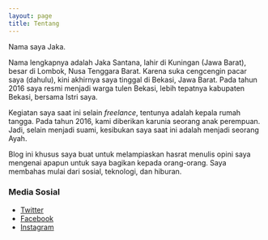 ```yaml
---
layout: page
title: Tentang
---
```


Nama saya Jaka. 

Nama lengkapnya adalah Jaka Santana, lahir di Kuningan (Jawa Barat), besar di Lombok, Nusa Tenggara Barat. Karena suka cengcengin pacar saya (dahulu), kini akhirnya saya tinggal di Bekasi, Jawa Barat. Pada tahun 2016 saya resmi menjadi warga tulen Bekasi, lebih tepatnya kabupaten Bekasi, bersama Istri saya.

Kegiatan saya saat ini selain *freelance*, tentunya adalah kepala rumah tangga. Pada tahun 2016, kami diberikan karunia seorang anak perempuan. Jadi, selain menjadi suami, kesibukan saya saat ini adalah menjadi seorang Ayah.

Blog ini khusus saya buat untuk melampiaskan hasrat menulis opini saya mengenai apapun untuk saya bagikan kepada orang-orang. Saya membahas mulai dari sosial, teknologi, dan hiburan.

### Media Sosial
- [Twitter](https://twitter.com/delapanpx)
- [Facebook](https://facebook.com/delapanpiksel)
- [Instagram](https://instagram.com/delapanpx)